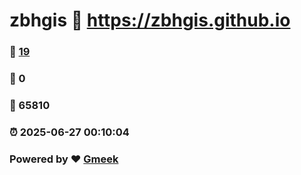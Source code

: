 # zbhgis :link: https://zbhgis.github.io 
### :page_facing_up: [19](https://zbhgis.github.io/tag.html) 
### :speech_balloon: 0 
### :hibiscus: 65810 
### :alarm_clock: 2025-06-27 00:10:04 
### Powered by :heart: [Gmeek](https://github.com/Meekdai/Gmeek)
